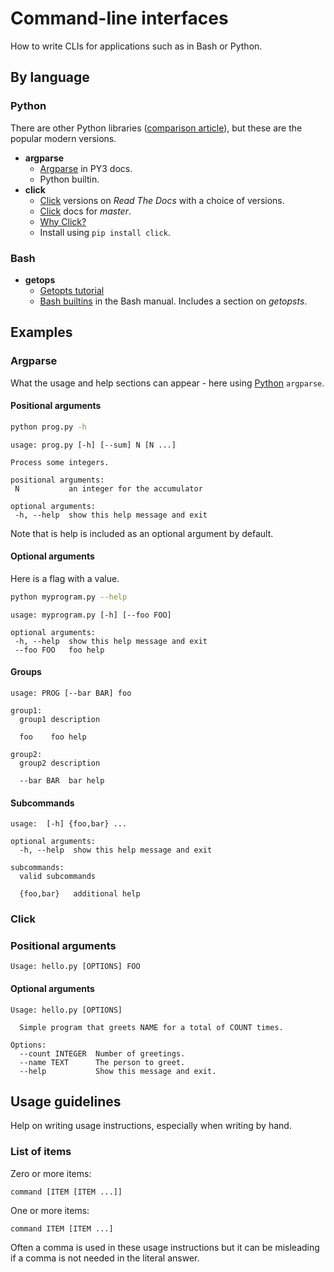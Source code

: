 # Command-line interfaces

How to write CLIs for applications such as in Bash or Python.


## By language

### Python

There are other Python libraries ([comparison article](https://realpython.com/comparing-python-command-line-parsing-libraries-argparse-docopt-click/)), but these are the popular modern versions.

- **argparse**
    - [Argparse](https://docs.python.org/3/library/argparse.html) in PY3 docs.
    - Python builtin.
- **click**
    - [Click](https://readthedocs.org/projects/pallets-click/) versions on _Read The Docs_ with a choice of versions.
    - [Click](https://click.palletsprojects.com/en/master/) docs for _master_.
    - [Why Click?](https://click.palletsprojects.com/en/master/why/)
    - Install using `pip install click`.
    
### Bash

- **getops**
    - [Getopts tutorial](https://www.computerhope.com/unix/bash/getopts.htm)
    - [Bash builtins](https://www.gnu.org/software/bash/manual/html_node/Bourne-Shell-Builtins.html) in the Bash manual. Includes a section on _getopsts_.
   

## Examples

### Argparse

What the usage and help sections can appear - here using [Python](#python) `argparse`.

#### Positional arguments

```sh
python prog.py -h
```
```
usage: prog.py [-h] [--sum] N [N ...]

Process some integers.

positional arguments:
 N           an integer for the accumulator

optional arguments:
 -h, --help  show this help message and exit
```

Note that is help is included as an optional argument by default.

#### Optional arguments

Here is a flag with a value.

```sh
python myprogram.py --help
```
```
usage: myprogram.py [-h] [--foo FOO]

optional arguments:
 -h, --help  show this help message and exit
 --foo FOO   foo help
```

#### Groups

```
usage: PROG [--bar BAR] foo

group1:
  group1 description

  foo    foo help

group2:
  group2 description

  --bar BAR  bar help
  ```

#### Subcommands

```
usage:  [-h] {foo,bar} ...

optional arguments:
  -h, --help  show this help message and exit

subcommands:
  valid subcommands

  {foo,bar}   additional help
```

### Click

### Positional arguments

```
Usage: hello.py [OPTIONS] FOO
```

#### Optional arguments

```
Usage: hello.py [OPTIONS]

  Simple program that greets NAME for a total of COUNT times.

Options:
  --count INTEGER  Number of greetings.
  --name TEXT      The person to greet.
  --help           Show this message and exit.
```

## Usage guidelines

Help on writing usage instructions, especially when writing by hand.


### List of items

Zero or more items:

```
command [ITEM [ITEM ...]]
```

One or more items:

```
command ITEM [ITEM ...]
```

Often a comma is used in these usage instructions but it can be misleading if a comma is not needed in the literal answer.
